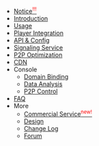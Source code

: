- [Notice<sup style="color:red;">!!!</sup>](/en/notice.md)
- [Introduction](/en/README.md)
- [Usage](/en/usage.md)
- [Player Integration](/en/players.md)
- [API & Config](/en/API.md)
- [Signaling Service](/en/signaling.md)
- [P2P Optimization](/en/m3u8.md)
- [CDN](/en/CDN.md)
- Console
    - [Domain Binding](/en/bindings.md)
    - [Data Analysis](/en/data-explain.md)
    - [P2P Control](/en/p2p-control.md)
- [FAQ](/en/FAQ.md)
- More
  - [Commercial Service<sup style="color:red;">new!</sup>](/en/commercial.md)
  - [Design](/en/design.md)
  - [Change Log](/en/logs.md)
  - [Forum](/coming-soon)
  

